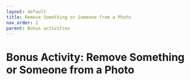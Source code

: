 ```yaml
---
layout: default
title: Remove Something or Someone from a Photo
nav_order: 2
parent: Bonus activities
---
```

# Bonus Activity: Remove Something or Someone from a Photo
